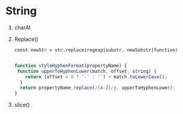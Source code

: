 # String

1. charAt

2. Replace()

   `const newStr = str.replace(regexp|substr, newSubstr|function)`

   ```javascript
   
   function styleHyphenFormat(propertyName) {
    function upperToHyphenLower(match, offset, string) {
       return (offset > 0 ? '-' : '') + match.toLowerCase();
     }
     return propertyName.replace(/[A-Z]/g, upperToHyphenLower);
   }
   ```
   
3. slice()


